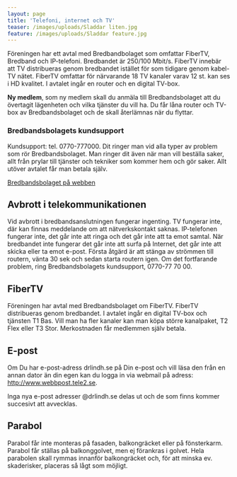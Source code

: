 ```yaml
---
layout: page
title: 'Telefoni, internet och TV'
teaser: /images/uploads/Sladdar liten.jpg
feature: /images/uploads/Sladdar feature.jpg
---
```

Föreningen har ett avtal med Bredbandbolaget som omfattar FiberTV, Bredband och IP-telefoni. Bredbandet är 250/100 Mbit/s. FiberTV innebär att TV distribueras genom bredbandet istället för som tidigare genom kabel-TV nätet. FiberTV omfattar för närvarande 18 TV kanaler varav 12 st. kan ses i HD kvalitet. I avtalet ingår en router och en digital TV-box.

**Ny medlem**, som ny medlem skall du anmäla till Bredbandsbolaget att du övertagit lägenheten och vilka tjänster du vill ha. Du får låna router och TV-box av Bredbandsbolaget och de skall återlämnas när du flyttar.

### Bredbandsbolagets kundsupport

Kundsupport:  tel. 0770-777000. Dit ringer man vid alla typer av problem som rör Bredbandsbolaget. Man ringer dit även när man vill beställa saker, allt från prylar till tjänster och tekniker som kommer hem och gör saker. Allt utöver avtalet får man betala själv.

[Bredbandsbolaget på webben ](www.bredbandsbolaget.se)

## Avbrott i telekommunikationen

Vid avbrott i bredbandsanslutningen fungerar ingenting. TV fungerar inte, där kan finnas meddelande om att nätverkskontakt saknas. IP-telefonen fungerar inte, det går inte att ringa och det går inte att ta emot samtal. När bredbandet inte fungerar det går inte att surfa på Internet, det går inte att skicka eller ta emot e-post. Första åtgärd är att stänga av strömmen till routern, vänta 30 sek och sedan starta routern igen. Om det fortfarande problem, ring Bredbandsbolagets kundsupport, 0770-77 70 00.

## FiberTV

Föreningen har avtal med Bredbandsbolaget om FiberTV. FiberTV distribueras genom bredbandet. I avtalet ingår en digital TV-box och tjänsten T1 Bas. Vill man ha fler kanaler kan man köpa större kanalpaket, T2 Flex eller T3 Stor. Merkostnaden får medlemmen själv betala.

## E-post

Om Du har e-post-adress drlindh.se på Din e-post och vill läsa den från en annan dator än din egen kan du logga in via webmail på adress: http://www.webbpost.tele2.se.

Inga nya e-post adresser @drlindh.se delas ut och de som finns kommer succesivt att avvecklas.

## Parabol

Parabol får inte monteras på fasaden, balkongräcket eller på fönsterkarm. Parabol får ställas på balkonggolvet, men ej förankras i golvet. Hela parabolen skall rymmas innanför balkongräcket och, för att minska ev. skaderisker, placeras så lågt som möjligt.
